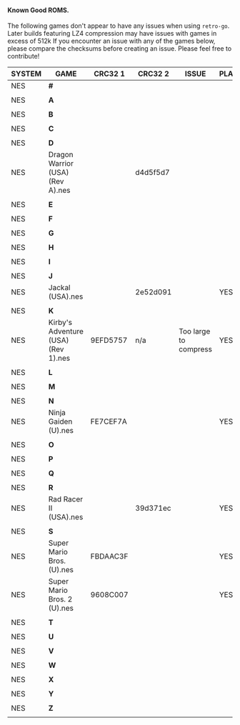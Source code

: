 #### Known Good ROMS.

The following games don't appear to have any issues when using `retro-go`. Later builds featuring LZ4 compression may have issues with games in excess of 512k
If you encounter an issue with any of the games below, please compare the checksums before creating an issue. Please feel free to contribute!

|SYSTEM|GAME|CRC32 1|CRC32 2|ISSUE|PLAYABLE
|-|-|-|-|-|-|
|NES|**#**||||
||||||
|NES|**A**||||
||||||
|NES|**B**||||
||||||
|NES|**C**||||
||||||
|NES|**D**||||
|NES|Dragon Warrior (USA) (Rev A).nes||d4d5f5d7||
||||||
|NES|**E**||||
||||||
|NES|**F**||||
||||||
|NES|**G**||||
||||||
|NES|**H**||||
||||||
|NES|**I**||||
||||||
|NES|**J**||||
|NES|Jackal (USA).nes||2e52d091||YES
||||||
|NES|**K**||||
|NES|Kirby's Adventure (USA) (Rev 1).nes|9EFD5757|n/a|Too large to compress|YES
||||||
|NES|**L**||||
||||||
|NES|**M**||||
||||||
|NES|**N**||||
|NES| Ninja Gaiden (U).nes|FE7CEF7A||| YES
||||||
|NES|**O**||||
||||||
|NES|**P**||||
||||||
|NES|**Q**||||
||||||
|NES|**R**||||
|NES|Rad Racer II (USA).nes ||39d371ec||YES
||||||
|NES|**S**||||
|NES| Super Mario Bros. (U).nes|FBDAAC3F ||| YES
|NES| Super Mario Bros. 2 (U).nes |9608C007||| YES
||||||
|NES|**T**||||
||||||
|NES|**U**||||
||||||
|NES|**V**||||
||||||
|NES|**W**||||
||||||
|NES|**X**||||
||||||
|NES|**Y**||||
||||||
|NES|**Z**||||
||||||
